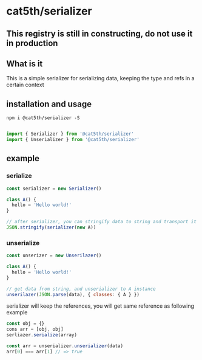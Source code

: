 # cat5th/serializer

## This registry is still in constructing, do not use it in production

## What is it
This is a simple serializer for serializing data, keeping the type and refs in a certain context

## installation and usage

```
npm i @cat5th/serializer -S
```

```javascript

import { Serializer } from '@cat5th/serializer'
import { Unserializer } from '@cat5th/serializer'

```

## example

### serialize

```javascript
const serializer = new Serializer()

class A() {
  hello = 'Hello world!'
}

// after serializer, you can stringify data to string and transport it by ajax or sth
JSON.stringify(serializer(new A))
```

### unserialize

```javascript
const unserizer = new Unserilazer()

class A() {
  hello = 'Hello world!'
}

// get data from string, and unserializer to A instance
unserilazer(JSON.parse(data), { classes: { A } })
```

serializer will keep the references, you will get same reference as following example

```javascript
const obj = {}
cons arr = [obj, obj]
serliazer.serialize(array)
```
```javascript
const arr = unserializer.unserializer(data)
arr[0] === arr[1] // => true
```